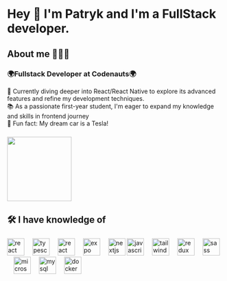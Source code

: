 <h1 align="left">Hey 👋 I'm Patryk and I'm a FullStack developer.</h1>

###


<h2 align="left">About me 🚀🚀🚀</h2>

###
<h3>🌍Fullstack Developer at Codenauts🌍</h3>
<p align="left">📘 Currently diving deeper into React/React Native to explore its advanced features and refine my development techniques.<br>
📚 As a passionate first-year student, I'm eager to expand my knowledge and skills in frontend journey <br>🎲 Fun fact: My dream car is a Tesla!</p>

###

<div align="left">
  <img height="150" src="https://media.giphy.com/media/v1.Y2lkPTc5MGI3NjExeDJhanJ1dGM5MHBrYjRucWs3NHRib2tlY21tbWl3NXc3cnp5eXJvNyZlcD12MV9pbnRlcm5hbF9naWZfYnlfaWQmY3Q9Zw/gLREH1v1Z78tJckuii/giphy.gif"  />
</div>

###

<h2 align="left">🛠 I have knowledge of</h2>

###

<div align="left">
  <img src="https://cdn.jsdelivr.net/gh/devicons/devicon/icons/react/react-original.svg" height="40" alt="react logo"  />
  <img width="11" />
  <img src="https://cdn.jsdelivr.net/gh/devicons/devicon/icons/typescript/typescript-plain.svg" height="40" alt="typescript logo"  />
  <img width="11" />
  <img src="https://cdn.jsdelivr.net/gh/devicons/devicon/icons/react/react-original.svg" height="40" alt="react native logo"  />
  <img width="11" />
  <img src="https://skillicons.dev/icons?i=expo" height="40" alt="expo logo"  />
  <img width="11" />
  <img src="https://cdn.jsdelivr.net/gh/devicons/devicon/icons/nextjs/nextjs-original.svg" height="40" alt="nextjs logo"  />
  <img src="https://cdn.jsdelivr.net/gh/devicons/devicon/icons/javascript/javascript-plain.svg" height="40" alt="javascript logo"  />
  <img width="11" />
  <img src="https://skillicons.dev/icons?i=tailwind" height="40" alt="tailwindcss logo"  />
  <img width="11" />
  <img src="https://cdn.jsdelivr.net/gh/devicons/devicon/icons/redux/redux-original.svg" height="40" alt="redux logo"  />
  <img width="11" />
  <img src="https://cdn.jsdelivr.net/gh/devicons/devicon/icons/sass/sass-original.svg" height="40" alt="sass logo"  />
  <img width="11" />
  <img src="https://cdn.jsdelivr.net/gh/devicons/devicon/icons/microsoftsqlserver/microsoftsqlserver-plain.svg" height="40" alt="microsoftsqlserver logo"  />
  <img width="11" />
  <img src="https://cdn.jsdelivr.net/gh/devicons/devicon/icons/mysql/mysql-original.svg" height="40" alt="mysql logo"  />
  <img width="11" />
  <img src="https://cdn.jsdelivr.net/gh/devicons/devicon/icons/docker/docker-original.svg" height="40" alt="docker logo"  />
  <img width="11" />
</div>

###

